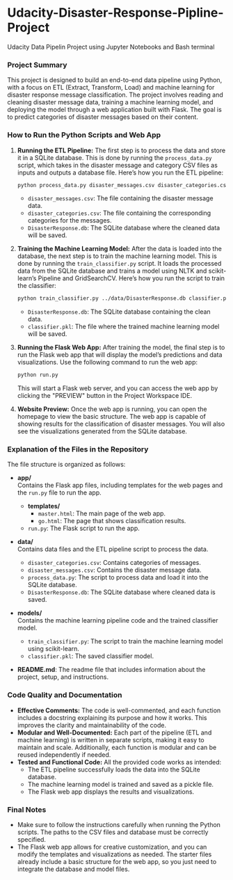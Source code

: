 # Udacity-Disaster-Response-Pipline-Project
Udacity Data Pipelin Project using Jupyter Notebooks and Bash terminal
### Project Summary

This project is designed to build an end-to-end data pipeline using Python, with a focus on ETL (Extract, Transform, Load) and machine learning for disaster response message classification. The project involves reading and cleaning disaster message data, training a machine learning model, and deploying the model through a web application built with Flask. The goal is to predict categories of disaster messages based on their content.

### How to Run the Python Scripts and Web App

1. **Running the ETL Pipeline:**
   The first step is to process the data and store it in a SQLite database. This is done by running the `process_data.py` script, which takes in the disaster message and category CSV files as inputs and outputs a database file. Here’s how you run the ETL pipeline:

   ```bash
   python process_data.py disaster_messages.csv disaster_categories.csv DisasterResponse.db
   ```

   - `disaster_messages.csv`: The file containing the disaster message data.
   - `disaster_categories.csv`: The file containing the corresponding categories for the messages.
   - `DisasterResponse.db`: The SQLite database where the cleaned data will be saved.

2. **Training the Machine Learning Model:**
   After the data is loaded into the database, the next step is to train the machine learning model. This is done by running the `train_classifier.py` script. It loads the processed data from the SQLite database and trains a model using NLTK and scikit-learn’s Pipeline and GridSearchCV. Here’s how you run the script to train the classifier:

   ```bash
   python train_classifier.py ../data/DisasterResponse.db classifier.pkl
   ```

   - `DisasterResponse.db`: The SQLite database containing the clean data.
   - `classifier.pkl`: The file where the trained machine learning model will be saved.

3. **Running the Flask Web App:**
   After training the model, the final step is to run the Flask web app that will display the model’s predictions and data visualizations. Use the following command to run the web app:

   ```bash
   python run.py
   ```

   This will start a Flask web server, and you can access the web app by clicking the "PREVIEW" button in the Project Workspace IDE.

4. **Website Preview:**
   Once the web app is running, you can open the homepage to view the basic structure. The web app is capable of showing results for the classification of disaster messages. You will also see the visualizations generated from the SQLite database.

### Explanation of the Files in the Repository

The file structure is organized as follows:

- **app/**  
  Contains the Flask app files, including templates for the web pages and the `run.py` file to run the app.
  - **templates/**
    - `master.html`: The main page of the web app.
    - `go.html`: The page that shows classification results.
  - `run.py`: The Flask script to run the app.

- **data/**  
  Contains data files and the ETL pipeline script to process the data.
  - `disaster_categories.csv`: Contains categories of messages.
  - `disaster_messages.csv`: Contains the disaster message data.
  - `process_data.py`: The script to process data and load it into the SQLite database.
  - `DisasterResponse.db`: The SQLite database where cleaned data is saved.

- **models/**  
  Contains the machine learning pipeline code and the trained classifier model.
  - `train_classifier.py`: The script to train the machine learning model using scikit-learn.
  - `classifier.pkl`: The saved classifier model.

- **README.md**: The readme file that includes information about the project, setup, and instructions.

### Code Quality and Documentation

- **Effective Comments:** The code is well-commented, and each function includes a docstring explaining its purpose and how it works. This improves the clarity and maintainability of the code.
- **Modular and Well-Documented:** Each part of the pipeline (ETL and machine learning) is written in separate scripts, making it easy to maintain and scale. Additionally, each function is modular and can be reused independently if needed.
- **Tested and Functional Code:** All the provided code works as intended:
  - The ETL pipeline successfully loads the data into the SQLite database.
  - The machine learning model is trained and saved as a pickle file.
  - The Flask web app displays the results and visualizations.

### Final Notes

- Make sure to follow the instructions carefully when running the Python scripts. The paths to the CSV files and database must be correctly specified.
- The Flask web app allows for creative customization, and you can modify the templates and visualizations as needed. The starter files already include a basic structure for the web app, so you just need to integrate the database and model files.
